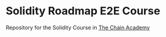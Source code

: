 # Solidity Roadmap E2E Course

Repository for the Solidity Course in [The Chain Academy](https://thechaincademy.com/)